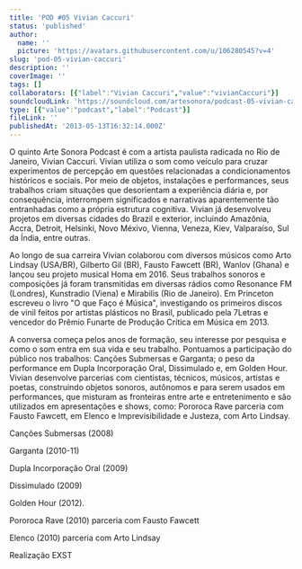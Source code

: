 ```yaml
---
title: 'POD #05 Vivian Caccuri'
status: 'published'
author:
  name: ''
  picture: 'https://avatars.githubusercontent.com/u/106280545?v=4'
slug: 'pod-05-vivian-caccuri'
description: ''
coverImage: ''
tags: []
collaborators: [{"label":"Vivian Caccuri","value":"vivianCaccuri"}]
soundcloudLink: 'https://soundcloud.com/artesonora/podcast-05-vivian-caccuri?in=artesonora/sets/podcast&si=8bf2e026efb445d3abaa1894913d2d81&utm_source=clipboard&utm_medium=text&utm_campaign=social_sharing'
type: [{"value":"podcast","label":"Podcast"}]
fileLink: ''
publishedAt: '2013-05-13T16:32:14.000Z'
---
```


O quinto Arte Sonora Podcast é com a artista paulista radicada no Rio de Janeiro, Vivian Caccuri. Vivian utiliza o som como veículo para cruzar experimentos de percepção em questões relacionadas a condicionamentos históricos e sociais. Por meio de objetos, instalações e performances, seus trabalhos criam situações que desorientam a experiência diária e, por consequência, interrompem significados e narrativas aparentemente tão entranhadas como a própria estrutura cognitiva. Vivian já desenvolveu projetos em diversas cidades do Brazil e exterior, incluindo Amazônia, Accra, Detroit, Helsinki, Novo Méxivo, Vienna, Veneza, Kiev, Valparaíso, Sul da Índia, entre outras.

Ao longo de sua carreira Vivian colaborou com diversos músicos como Arto Lindsay (USA/BR), Gilberto Gil (BR), Fausto Fawcett (BR), Wanlov (Ghana) e lançou seu projeto musical Homa em 2016. Seus trabalhos sonoros e composições já foram transmitidas em diversas rádios como Resonance FM (Londres), Kunstradio (Viena) e Mirabilis (Rio de Janeiro). Em Princeton escreveu o livro "O que Faço é Música", investigando os primeiros discos de vinil feitos por artistas plásticos no Brasil, publicado pela 7Letras e vencedor do Prêmio Funarte de Produção Crítica em Música em 2013.

A conversa começa pelos anos de formação, seu interesse por pesquisa e como o som entra em sua vida e seu trabalho. Pontuamos a participação do público nos trabalhos: Canções Submersas e Garganta; o peso da performance em Dupla Incorporação Oral, Dissimulado e, em Golden Hour. Vivian desenvolve parcerias com cientistas, técnicos, músicos, artistas e poetas, construindo objetos sonoros, autônomos e para serem usados em performances, que misturam as fronteiras entre arte e entretenimento e são utilizados em apresentações e shows, como: Pororoca Rave parceria com Fausto Fawcett, em Elenco e Imprevisibilidade e Justeza, com Arto Lindsay.

Canções Submersas (2008)

Garganta (2010-11)

Dupla Incorporação Oral (2009)

Dissimulado (2009)

Golden Hour (2012).

Pororoca Rave (2010) parceria com Fausto Fawcett

Elenco (2010) parceria com Arto Lindsay

Realização EXST